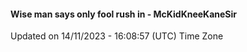 #### Wise man says only fool rush in - McKidKneeKaneSir
Updated on 14/11/2023 - 16:08:57 (UTC) Time Zone
